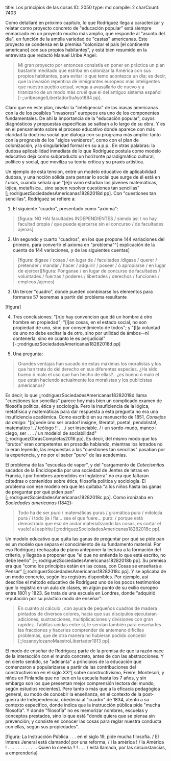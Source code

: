 title:          Los principios de las cosas
ID:             2050
type:           md
compile:        2
charCount:      7403


Como detallaré en próximo capítulo, lo que Rodríguez llega a caracterizar y relatar como proyecto concreto de "educación popular" está siempre enmarcado en un proyecto mucho más amplio, que responde al "asunto del día", en función de la amplia variedad de "castas" americanas. Este proyecto se condensa en la premisa "colonizar el país [el continente americano] con sus propios habitantes", y está bien resumido en la entrevista que redactó Manuel Uribe Ángel:

> Mi gran proyecto por entonces consistía en poner en práctica un plan bastante meditado que estriba en colonizar la América con sus propios habitantes, para evitar lo que temo acontezca un día; es decir, que la invasión repentina de inmigrantes europeos más inteligentes que nuestro pueblo actual, venga a avasallarlo de nuevo y a tiranizarlo de un modo más cruel que el del antiguo sistema español [-;;uribeangelLibertadorSuAyo1884 pp].

Claro que en este plan, nivelar la "inteligencia" de las masas americanas con la de los posibles "invasores" europeos era uno de los componentes fundamentales. De ahí la importancia de la "educación popular", cuyos diagnósticos y propuestas específicas se saltean a lo largo de su obra. Y es en el pensamiento sobre el proceso educativo donde aparece con más claridad la doctrina social que dialoga con su programa más amplio: tanto con la prognosis de los "siglos venideros", como con el plan de colonización, y la singularidad formal en su a.p.p.. En otras palabras: la dudosa aplicabilidad inmediata de lo que Rodríguez postula como  modelo educativo deja como subproducto un horizonte paradigmático cultural, político y social, que moviliza su teoría crítica y su praxis artística.

Un ejemplo de esta tensión, entre un modelo educativo de aplicabilidad dudosa, y una noción sólida para pensar lo social que surge de él está en *Luces*, cuando señala que "[e]n vano estudian los jóvenes matemáticas, lójica, metafisica.. sino saben resolver cuestiones tan sencillas" [;;rodriguezSociedadesAmericanas18282018d pp]. Con "cuestiones tan sencillas", Rodríguez se refiere a:

1) El siguiente "cuadro", presentado como "axioma":

> [figura: NO HAI facultades INDEPENDIENTES / siendo así / no hay facultad propia / que pueda ejercerse sin el concurso / de facultades ajenas]

2)   Un segundo y cuarto "cuadros", en los que propone 144 variaciones del primero, para convertir el axioma en "problema"^[  explicación de la cuenta de 144 variaciones, y de las siguientes cuentas]

> [figura: dígase / cosas / en lugar de / facultades /digase / querer / pretender / mandar / hacer / adquirir / poseer / ó apropiarse / en lugar de ejercer][figura: Pónganse / en lugar de concurso de facultades / voluntades / fuerzas / poderes / libertades / derechos / funciones / empleos /ajenos]

3)   Un tercer "cuadro", donde pueden combinarse los elementos para formarse 57 teoremas a partir del problema resultante

[figura]

4) Tres conclusiones: "[n]o hay convencion que dé un hombre á otro hombre en propiedad"; "[l]as cosas, en el estado social, no son propiedad de uno, sino por consentimiento de todos"; y "[l]a voluntad de uno no debe excitar la de otro, sino por utilidad de ámbos--ni contenerla, sino en cuanto le es perjudicial" [-;;rodriguezSociedadesAmericanas18282018d pp]

5) Una pregunta: 

>Grandes ventajas han sacado de estas máximas los moralistas y los que han trata do del derecho en sus diferentes especies. ¿Ha sido bueno ó malo el uso que han hecho de ellas?.. ¿es bueno ó malo el que están haciendo actualmente los moralistas y los publicistas americanos?

Es decir, lo que ;;rodriguezSociedadesAmericanas18282018d llama "cuestiones tan sencillas" parece hoy más bien un complicado examen de filosofía política, ética y sociología. Pero la insuficiencia de la lógica, metafísica y matemáticas para dar respuesta a esta pregunta no era una insuficiencia académica. Como escribió en su manuscrito de 1851, *Consejos de amigo*: "[p]uede úno ser orador! insigne, literato!, poeta!, pendolista!, matematico !. / teólogo !! . . .i ser insociable. / i un sordo-mudo, manco i ciego, ser . . . / un modelo! de sociabilidad" [;;rodriguezObrasCompletas2016 pp]. Es decir, del mismo modo que los "brutos" eran  competentes en prosodia hablando, mientras los letrados no lo eran leyendo, las respuestas a las "cuestiones tan sencillas" pasaban por la experiencia, y no por el saber "puro" de las academias. 

El problema de las "escuelas de vapor", y del "cargamento de *Catecismitos* sacados de la Enciclopedia por una sociedad de Jentes de letras en Francia, i por hombres aprendidos en Inglaterra" no era que faltaran cátedras o contenidos sobre ética, filosofía política y sociología. El problema con ese modelo era que les quitaba "a los niños hasta las ganas de preguntar por qué piden pan" [;;rodriguezSociedadesAmericanas18282018c pp]. Como ironizaba en *Sociedades americanas* (1842):

>Todo ha de ser *puro* / matemáticas puras / gramática pura / mitolojía pura / i todo jía i fia... sea el que fuere... puro: / porque está demostrado que eso de andar materializando las cosas, es cortar el vuelo! al espíritu [;;rodriguezSociedadesAmericanas18282018c pp].

Un modelo educativo que quita las ganas de preguntar por qué se pide pan es un modelo que separa el conocimiento de su fundamento material. Por eso Rodríguez rechazaba de plano anteponer la lectura a la formación del criterio, y llegaba a proponer que "el que no entienda lo que está escrito, no debe leerlo" [-;;rodriguezSociedadesAmericanas18282018b pp]. Su premisa era que "como los principios están en las cosas, con Cosas se enseñará a Pensar" [;;rodriguezSociedadesAmericanas18282018c pp]. Y se aplicaba de un modo concreto, según los registros disponibles. Por ejemplo, así describe el método educativo de Rodríguez uno de los pocos testimonios que lo registra en un aula de clases, en algún punto de su exilio europeo entre 1801 y 1823. Se trata de una escuela en Londres, donde "adquirió reputación por su práctico modo de enseñar": 

>En cuanto al cálculo , con ayuda de pequeños cuadros de madera pintados de diversos colores, hacía que sus discípulos ejecutaran adiciones, sustracciones, multiplicaciones y divisiones con gran rapidez. Tablitas unidas entre sí, le servían también para enseñarles las fracciones у hacerles comprender de antemano difíciles problemas, que de otra manera no hubieran podido concebir [;;lozanoylozanoMaestroLibertador1913 pp].

El modo de enseñar de Rodríguez parte de la premisa de que la razón nace de la interacción con el mundo concreto, antes de con las abstracciones. Y en cierto sentido, se "adelanta" a principios de la educación que comenzaron a popularizarse a partir de las contribuciones del constructivismo en el siglo XX^[ sobre constructivismo, Freire, Montesori, y niños en Finlandia que no leen en la escuela hasta los 7 años, y sin embargo son los que presentan mejor comprensión lectora del mundo, según estudios recientes]. Pero tanto o más que a la eficacia pedagógica general, su modo de concebir la enseñanza, en el contexto de la post-guerra de Independencia, obedecía al "cuadro" de 1834, atento a su contexto específico, donde indica que la instrucción pública pide "mucha filosofía". Y donde "filosofía" no es memorizar nombres, escuelas y conceptos prestados, sino lo que está "donde quiera que se piensa sin prevención; y consiste en conocer las cosas para reglar nuestra conducta con ellas, según sus propiedades".

[figura: La Instrucción Pública . . . en el siglo 19, pide mucha filosofía. / El Interes Jeneral está clamando! por una reforma, / i la américa ! / la América ! . . . . . . . . . . . . Quien lo creería ? ! . . . / está llamada, por las circunstancias, a emprenderla]